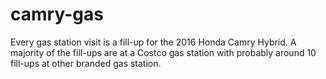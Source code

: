 # camry-gas

Every gas station visit is a fill-up for the 2016 Honda Camry Hybrid. A majority of the fill-ups are at a Costco gas station with probably around 10 fill-ups at other branded gas station.
